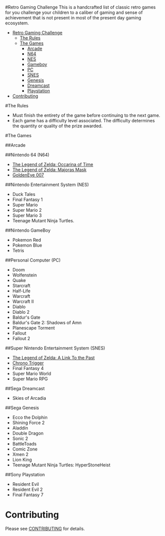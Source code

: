 #Retro Gaming Challenge
This is a handcrafted list of classic retro games for you challenge your children to a caliber of gaming and sense of achievement that is not present in most of the present day gaming ecosystem.

* [Retro Gaming Challenge](#challenge)
  * [The Rules](#rules)
  * [The Games](#games)
	  * [Arcade](#arcade)
	  * [N64](#nintendo-64-n64)
	  * [NES](#nintendo-entertainment-system-nes)
	  * [Gameboy](#nintendo-gameboy)
	  * [PC](#personal-computer-pc)
	  * [SNES](#super-nintendo-entertainment-system-snes)
	  * [Genesis](#sega-genesis)
	  * [Dreamcast](#sega-dreamcast)
	  * [Playstation](#sony-playstation)
* [Contributing](#contributing)

#The Rules
* Must finish the entirety of the game before continuing to the next game.
* Each game has a difficulty level associated.  The difficulty determines the quantity or quality of the prize awarded.

#The Games

##Arcade

##Nintendo 64 (N64)		
* [The Legend of Zelda: Occarina of Time](http://en.wikipedia.org/wiki/The_Legend_of_Zelda:_Ocarina_of_Time)
* [The Legend of Zelda: Majoras Mask](http://en.wikipedia.org/wiki/The_Legend_of_Zelda:_Majora's_Mask)
* [GoldenEye 007](http://en.wikipedia.org/wiki/GoldenEye_007_(1997_video_game))

##Nintendo Entertainment System (NES)
- Duck Tales
- Final Fantasy 1
- Super Mario
- Super Mario 2
- Super Mario 3
- Teenage Mutant Ninja Turtles.
			
##Nintendo GameBoy	
- Pokemon Red
- Pokemon Blue
- Tetris

##Personal Computer (PC)
* Doom
* Wolfenstein
* Quake
* Starcraft
* Half-Life
* Warcraft
* Warcraft II
* Diablo
* Diablo 2
* Baldur's Gate
* Baldur's Gate 2: Shadows of Amn
* Planescape Torment
* Fallout
* Fallout 2
			
##Super Nintendo Entertainment System (SNES)	
- [The Legend of Zelda: A Link To the Past](http://en.wikipedia.org/wiki/The_Legend_of_Zelda:_A_Link_to_the_Past)
- [Chrono Trigger](http://en.wikipedia.org/wiki/Chrono_Trigger)
- Final Fantasy 4
- Super Mario World
- Super Mario RPG

##Sega Dreamcast
* Skies of Arcadia

##Sega Genesis		
* Ecco the Dolphin
* Shining Force 2
* Aladdin
* Double Dragon
* Sonic 2
* BattleToads
* Comic Zone
* Xmen 2
* Lion King
* Teenage Mutant Ninja Turtles: HyperStoneHeist

##Sony Playstation
* Resident Evil
* Resident Evil 2
* Final Fantasy 7

# Contributing
Please see [CONTRIBUTING](https://github.com/aaronrl/RetroVideoGameChallenge/blob/master/CONTRIBUTING.md) for details.